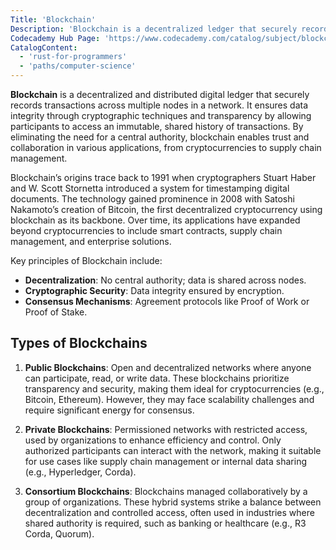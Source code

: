 ```yaml
---
Title: 'Blockchain'
Description: 'Blockchain is a decentralized ledger that securely records transactions, ensuring transparency, trust, and immutability without a central authority.'
Codecademy Hub Page: 'https://www.codecademy.com/catalog/subject/blockchain'
CatalogContent:
  - 'rust-for-programmers'
  - 'paths/computer-science'
---
```


**Blockchain** is a decentralized and distributed digital ledger that securely records transactions across multiple nodes in a network. It ensures data integrity through cryptographic techniques and transparency by allowing participants to access an immutable, shared history of transactions. By eliminating the need for a central authority, blockchain enables trust and collaboration in various applications, from cryptocurrencies to supply chain management.

Blockchain’s origins trace back to 1991 when cryptographers Stuart Haber and W. Scott Stornetta introduced a system for timestamping digital documents. The technology gained prominence in 2008 with Satoshi Nakamoto’s creation of Bitcoin, the first decentralized cryptocurrency using blockchain as its backbone. Over time, its applications have expanded beyond cryptocurrencies to include smart contracts, supply chain management, and enterprise solutions.

Key principles of Blockchain include:

- **Decentralization**: No central authority; data is shared across nodes.
- **Cryptographic Security**: Data integrity ensured by encryption.
- **Consensus Mechanisms**: Agreement protocols like Proof of Work or Proof of Stake.

## Types of Blockchains

1. **Public Blockchains**:
   Open and decentralized networks where anyone can participate, read, or write data. These blockchains prioritize transparency and security, making them ideal for cryptocurrencies (e.g., Bitcoin, Ethereum). However, they may face scalability challenges and require significant energy for consensus.

2. **Private Blockchains**:
   Permissioned networks with restricted access, used by organizations to enhance efficiency and control. Only authorized participants can interact with the network, making it suitable for use cases like supply chain management or internal data sharing (e.g., Hyperledger, Corda).

3. **Consortium Blockchains**:
   Blockchains managed collaboratively by a group of organizations. These hybrid systems strike a balance between decentralization and controlled access, often used in industries where shared authority is required, such as banking or healthcare (e.g., R3 Corda, Quorum).
